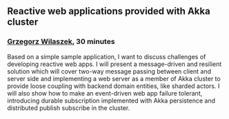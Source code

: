 ## Reactive web applications provided with Akka cluster

### [Grzegorz Wilaszek](https://twitter.com/wilaszekg), 30 minutes

Based on a simple sample application, I want to discuss challenges of developing reactive web apps. I will present a message-driven and resilient solution which will cover two-way message passing between client and server side and implementing a web server as a member of Akka cluster to provide loose coupling with backend domain entities, like sharded actors. I will also show how to make an event-driven web app failure tolerant, introducing durable subscription implemented with Akka persistence and distributed publish subscribe in the cluster.
